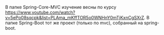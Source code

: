 В папке Spring-Core-MVC изучение весны по курсу https://www.youtube.com/watch?v=5ePo08sqcpk&list=PLAma_mKffTOR5o0WNHnY0mTjKxnCgSXrZ. 
В папке Spring-Boot тот же проект (только по mvc), собранный на spring-boot.